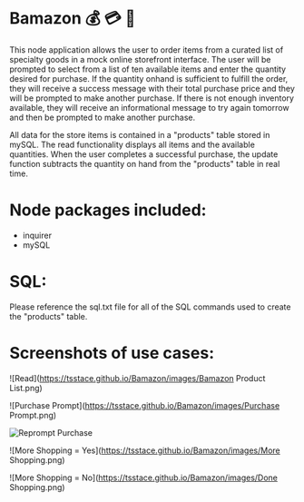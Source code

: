 # Bamazon :moneybag: :credit_card: :handbag:

This node application allows the user to order items from a curated list of specialty goods in a mock online storefront interface.  The user will be prompted to select from a list of ten available items and enter the quantity desired for purchase.  If the quantity onhand is sufficient to fulfill the order, they will receive a success message with their total purchase price and they will be prompted to make another purchase.  If there is not enough inventory available, they will receive an informational message to try again tomorrow and then be prompted to make another purchase.  

All data for the store items is contained in a "products" table stored in mySQL.  The read functionality displays all items and the available quantities.  When the user completes a successful purchase, the update function subtracts the quantity on hand from the "products" table in real time.

# Node packages included:
- inquirer
- mySQL

# SQL:
Please reference the sql.txt file for all of the SQL commands used to create the "products" table.  

# Screenshots of use cases:

![Read](https://tsstace.github.io/Bamazon/images/Bamazon Product List.png)


![Purchase Prompt](https://tsstace.github.io/Bamazon/images/Purchase Prompt.png)


![Reprompt Purchase](https://tsstace.github.io/Bamazon/images/Reprompt.png)


![More Shopping = Yes](https://tsstace.github.io/Bamazon/images/More Shopping.png)


![More Shopping = No](https://tsstace.github.io/Bamazon/images/Done Shopping.png)

